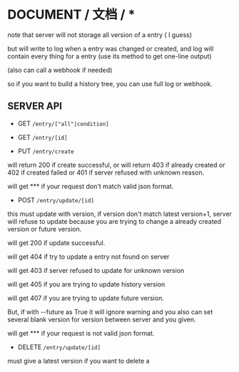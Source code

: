 # DOCUMENT / 文档 / *


note that server will not storage all version of a entry ( I guess)

but will write to log when a entry was changed or created, and log will contain every thing for a entry (use its method to get one-line output)

(also can call a webhook if needed)

so if you want to build a history tree, you can use full log or webhook.

## SERVER API

* GET `/entry/["all"|condition]`

* GET `/entry/[id]`

* PUT `/entry/create`

will return 200 if create successful, or will return 403 if already created or 402 if created failed or 401 if server refused with unknown reason.

will get *** if your request don't match valid json format.

* POST `/entry/update/[id]`

this must update with version, if version don't match latest version+1, server will refuse to update because you are trying to change a already created version or future version.

will get 200 if update successful.

will get 404 if try to update a entry not found on server 

will get 403 if server refused to update for unknown version

will get 405 if you are trying to update history version

will get 407 if you are trying to update future version.

But, if with --future as True it will ignore warning and you also can set several blank version for version between server and you given.

will get *** if your request is not valid json format.

* DELETE `/entry/update/[id]`

must give a latest version if you want to delete a 


